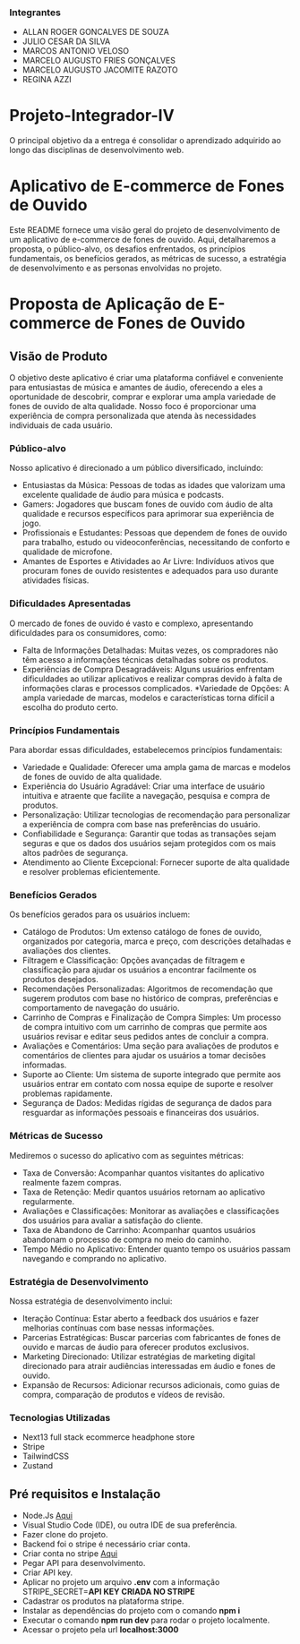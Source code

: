 ### Integrantes
* ALLAN ROGER GONCALVES DE SOUZA
* JULIO CESAR DA SILVA
* MARCOS ANTONIO VELOSO
* MARCELO AUGUSTO FRIES GONÇALVES
* MARCELO AUGUSTO JACOMITE RAZOTO
* REGINA AZZI
 
 # Projeto-Integrador-IV
O principal objetivo da a entrega é consolidar o aprendizado adquirido ao longo das disciplinas de desenvolvimento web.

# Aplicativo de E-commerce de Fones de Ouvido
Este README fornece uma visão geral do projeto de desenvolvimento de um aplicativo de e-commerce de fones de ouvido. Aqui, detalharemos a proposta, o público-alvo, os desafios enfrentados, os princípios fundamentais, os benefícios gerados, as métricas de sucesso, a estratégia de desenvolvimento e as personas envolvidas no projeto.

# Proposta de Aplicação de E-commerce de Fones de Ouvido
## Visão de Produto
O objetivo deste aplicativo é criar uma plataforma confiável e conveniente para entusiastas de música e amantes de áudio, oferecendo a eles a oportunidade de descobrir, comprar e explorar uma ampla variedade de fones de ouvido de alta qualidade. Nosso foco é proporcionar uma experiência de compra personalizada que atenda às necessidades individuais de cada usuário.

### Público-alvo
Nosso aplicativo é direcionado a um público diversificado, incluindo:
* Entusiastas da Música: Pessoas de todas as idades que valorizam uma excelente qualidade de áudio para música e podcasts.
* Gamers: Jogadores que buscam fones de ouvido com áudio de alta qualidade e recursos específicos para aprimorar sua experiência de jogo.
* Profissionais e Estudantes: Pessoas que dependem de fones de ouvido para trabalho, estudo ou videoconferências, necessitando de conforto e qualidade de microfone.
* Amantes de Esportes e Atividades ao Ar Livre: Indivíduos ativos que procuram fones de ouvido resistentes e adequados para uso durante atividades físicas.

### Dificuldades Apresentadas
O mercado de fones de ouvido é vasto e complexo, apresentando dificuldades para os consumidores, como:
* Falta de Informações Detalhadas: Muitas vezes, os compradores não têm acesso a informações técnicas detalhadas sobre os produtos.
* Experiências de Compra Desagradáveis: Alguns usuários enfrentam dificuldades ao utilizar aplicativos e realizar compras devido à falta de informações claras e processos complicados.
*Variedade de Opções: A ampla variedade de marcas, modelos e características torna difícil a escolha do produto certo.

### Princípios Fundamentais
Para abordar essas dificuldades, estabelecemos princípios fundamentais:
* Variedade e Qualidade: Oferecer uma ampla gama de marcas e modelos de fones de ouvido de alta qualidade.
* Experiência do Usuário Agradável: Criar uma interface de usuário intuitiva e atraente que facilite a navegação, pesquisa e compra de produtos.
* Personalização: Utilizar tecnologias de recomendação para personalizar a experiência de compra com base nas preferências do usuário.
* Confiabilidade e Segurança: Garantir que todas as transações sejam seguras e que os dados dos usuários sejam protegidos com os mais altos padrões de segurança.
* Atendimento ao Cliente Excepcional: Fornecer suporte de alta qualidade e resolver problemas eficientemente.

### Benefícios Gerados
Os benefícios gerados para os usuários incluem:
* Catálogo de Produtos: Um extenso catálogo de fones de ouvido, organizados por categoria, marca e preço, com descrições detalhadas e avaliações dos clientes.
* Filtragem e Classificação: Opções avançadas de filtragem e classificação para ajudar os usuários a encontrar facilmente os produtos desejados.
* Recomendações Personalizadas: Algoritmos de recomendação que sugerem produtos com base no histórico de compras, preferências e comportamento de navegação do usuário.
* Carrinho de Compras e Finalização de Compra Simples: Um processo de compra intuitivo com um carrinho de compras que permite aos usuários revisar e editar seus pedidos antes de concluir a compra.
* Avaliações e Comentários: Uma seção para avaliações de produtos e comentários de clientes para ajudar os usuários a tomar decisões informadas.
* Suporte ao Cliente: Um sistema de suporte integrado que permite aos usuários entrar em contato com nossa equipe de suporte e resolver problemas rapidamente.
* Segurança de Dados: Medidas rígidas de segurança de dados para resguardar as informações pessoais e financeiras dos usuários.

### Métricas de Sucesso
Mediremos o sucesso do aplicativo com as seguintes métricas:
* Taxa de Conversão: Acompanhar quantos visitantes do aplicativo realmente fazem compras.
* Taxa de Retenção: Medir quantos usuários retornam ao aplicativo regularmente.
* Avaliações e Classificações: Monitorar as avaliações e classificações dos usuários para avaliar a satisfação do cliente.
* Taxa de Abandono de Carrinho: Acompanhar quantos usuários abandonam o processo de compra no meio do caminho.
* Tempo Médio no Aplicativo: Entender quanto tempo os usuários passam navegando e comprando no aplicativo.

### Estratégia de Desenvolvimento
Nossa estratégia de desenvolvimento inclui:
* Iteração Contínua: Estar aberto a feedback dos usuários e fazer melhorias contínuas com base nessas informações.
* Parcerias Estratégicas: Buscar parcerias com fabricantes de fones de ouvido e marcas de áudio para oferecer produtos exclusivos.
* Marketing Direcionado: Utilizar estratégias de marketing digital direcionado para atrair audiências interessadas em áudio e fones de ouvido.
* Expansão de Recursos: Adicionar recursos adicionais, como guias de compra, comparação de produtos e vídeos de revisão.
  
### Tecnologias Utilizadas
* Next13 full stack ecommerce headphone store
* Stripe
* TailwindCSS
* Zustand
  
## Pré requisitos e Instalação
- Node.Js [Aqui](https://nodejs.org/en/)
- Visual Studio Code (IDE), ou outra IDE de sua preferência.
- Fazer clone do projeto.
- Backend foi o stripe é necessário criar conta. 
- Criar conta no stripe [Aqui](https://dashboard.stripe.com/register)
- Pegar API para desenvolvimento.
- Criar API key.
- Aplicar no projeto um arquivo **.env** com a informação STRIPE_SECRET=**API KEY CRIADA NO STRIPE**
- Cadastrar os produtos na plataforma stripe.
- Instalar as dependências do projeto com o comando **npm i**
- Executar o comando **npm run dev** para rodar o projeto localmente.
- Acessar o projeto pela url **localhost:3000**
  
